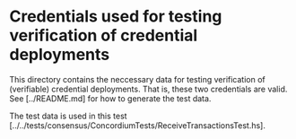 # Credentials used for testing verification of credential deployments
This directory contains the neccessary data for testing verification of (verifiable) credential deployments. That is, these two credentials are valid. See [../README.md] for how to generate the test data.

The test data is used in this test [../../tests/consensus/ConcordiumTests/ReceiveTransactionsTest.hs].
